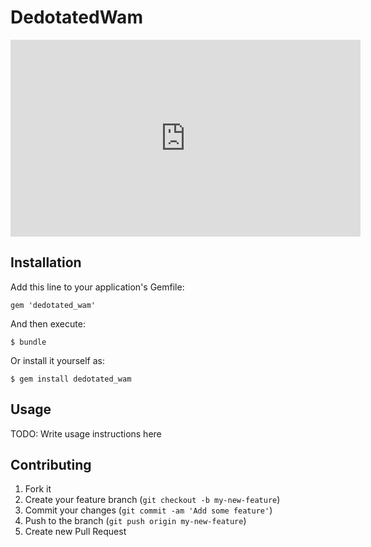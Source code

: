# DedotatedWam

<iframe width="560" height="315" src="http://www.youtube.com/embed/wsO-Td0hqXo" frameborder="0" allowfullscreen></iframe>

## Installation

Add this line to your application's Gemfile:

    gem 'dedotated_wam'

And then execute:

    $ bundle

Or install it yourself as:

    $ gem install dedotated_wam

## Usage

TODO: Write usage instructions here

## Contributing

1. Fork it
2. Create your feature branch (`git checkout -b my-new-feature`)
3. Commit your changes (`git commit -am 'Add some feature'`)
4. Push to the branch (`git push origin my-new-feature`)
5. Create new Pull Request
